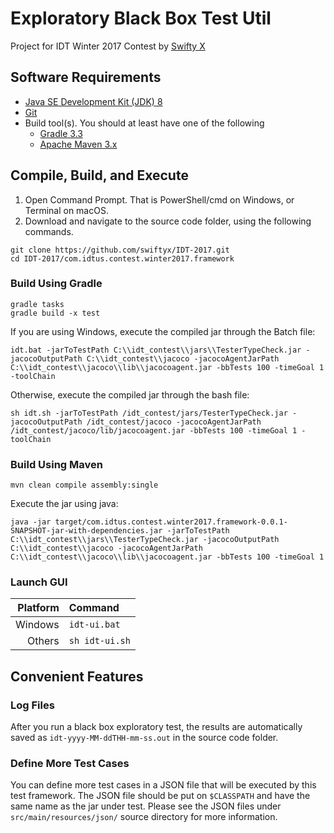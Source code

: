 # Exploratory Black Box Test Util 
Project for IDT Winter 2017 Contest by [Swifty X](https://github.com/swiftyx)

## Software Requirements
- [Java SE Development Kit (JDK) 8](http://www.oracle.com/technetwork/java/javase/downloads/index.html)
- [Git](https://git-scm.com/)
- Build tool(s). You should at least have one of the following
  - [Gradle 3.3](https://gradle.org/install)
  - [Apache Maven 3.x](http://maven.apache.org/)

## Compile, Build, and Execute
1. Open Command Prompt. That is PowerShell/cmd on Windows, or Terminal on macOS.
2. Download and navigate to the source code folder, using the following commands.
```
git clone https://github.com/swiftyx/IDT-2017.git
cd IDT-2017/com.idtus.contest.winter2017.framework
```

### Build Using Gradle
```
gradle tasks
gradle build -x test
```
If you are using Windows, execute the compiled jar through the Batch file: 
```
idt.bat -jarToTestPath C:\\idt_contest\\jars\\TesterTypeCheck.jar -jacocoOutputPath C:\\idt_contest\\jacoco -jacocoAgentJarPath C:\\idt_contest\\jacoco\\lib\\jacocoagent.jar -bbTests 100 -timeGoal 1 -toolChain
```
Otherwise, execute the compiled jar through the bash file: 
```
sh idt.sh -jarToTestPath /idt_contest/jars/TesterTypeCheck.jar -jacocoOutputPath /idt_contest/jacoco -jacocoAgentJarPath /idt_contest/jacoco/lib/jacocoagent.jar -bbTests 100 -timeGoal 1 -toolChain
```

### Build Using Maven
```
mvn clean compile assembly:single
```
Execute the jar using java: 
```
java -jar target/com.idtus.contest.winter2017.framework-0.0.1-SNAPSHOT-jar-with-dependencies.jar -jarToTestPath C:\\idt_contest\\jars\\TesterTypeCheck.jar -jacocoOutputPath C:\\idt_contest\\jacoco -jacocoAgentJarPath C:\\idt_contest\\jacoco\\lib\\jacocoagent.jar -bbTests 100 -timeGoal 1
```

### Launch GUI
|Platform|Command|
|---:|:---|
|Windows|`idt-ui.bat`|
|Others|`sh idt-ui.sh`|

## Convenient Features
### Log Files
After you run a black box exploratory test, the results are automatically saved as `idt-yyyy-MM-ddTHH-mm-ss.out` in the source code folder.

### Define More Test Cases
You can define more test cases in a JSON file that will be executed by this test framework. The JSON file should be put on `$CLASSPATH` and have the same name as the jar under test. Please see the JSON files under `src/main/resources/json/` source directory for more information.
